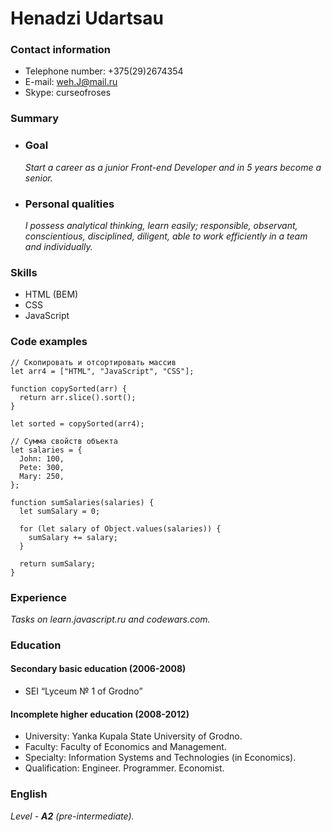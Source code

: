 # Henadzi Udartsau

### Contact information

- Telephone number: +375(29)2674354
- E-mail: weh.J@mail.ru
- Skype: curseofroses

### Summary

- ### Goal
  _Start a career as a junior Front-end Developer and in 5 years become a senior._
- ### Personal qualities
  _I possess analytical thinking, learn easily; responsible, observant, conscientious, disciplined, diligent, able to work efficiently in a team and individually._

### Skills

- HTML (BEM)
- CSS
- JavaScript

### Code examples

```
// Скопировать и отсортировать массив
let arr4 = ["HTML", "JavaScript", "CSS"];

function copySorted(arr) {
  return arr.slice().sort();
}

let sorted = copySorted(arr4);
```

```
// Сумма свойств объекта
let salaries = {
  John: 100,
  Pete: 300,
  Mary: 250,
};

function sumSalaries(salaries) {
  let sumSalary = 0;

  for (let salary of Object.values(salaries)) {
    sumSalary += salary;
  }

  return sumSalary;
}
```

### Experience

_Tasks on learn.javascript.ru and codewars.com._

### Education

#### Secondary basic education (2006-2008)

- SEI “Lyceum № 1 of Grodno”

#### Incomplete higher education (2008-2012)

- University: Yanka Kupala State University of Grodno.
- Faculty: Faculty of Economics and Management.
- Specialty: Information Systems and Technologies (in Economics).
- Qualification: Engineer. Programmer. Economist.

### English

_Level - **A2** (pre-intermediate)._

